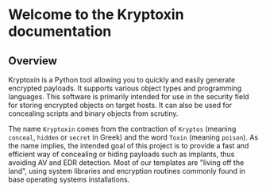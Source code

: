 # Welcome to the Kryptoxin documentation

## Overview

Kryptoxin is a Python tool allowing you to quickly and easily generate encrypted payloads. It supports various object types and programming languages. This software is primarily intended for use in the security field for storing encrypted objects on target hosts. It can also be used for concealing scripts and binary objects from scrutiny.

The name `Kryptoxin` comes from the contraction of `Kryptos` (meaning `conceal`, `hidden` or `secret` in Greek) and the word `Toxin` (meaning `poison`). As the name implies, the intended goal of this project is to provide a fast and efficient way of concealing or hiding payloads such as implants, thus avoiding AV and EDR detection. Most of our templates are "living off the land", using system libraries and encryption routines commonly found in base operating systems installations.
